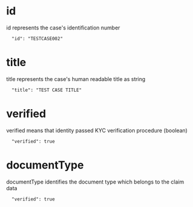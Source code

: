 [comment]: <> ([age is ]&# 40;# age&# 41;)
# id

id represents the case's identification number

```
  "id": "TESTCASE002"
```

# title

title represents the case's human readable title as string

```
  "title": "TEST CASE TITLE"
```

# verified

verified means that identity passed KYC verification procedure (boolean)

```
  "verified": true 
 ```
# documentType

documentType identifies the document type which belongs to the claim data

```
  "verified": true 
 ```
